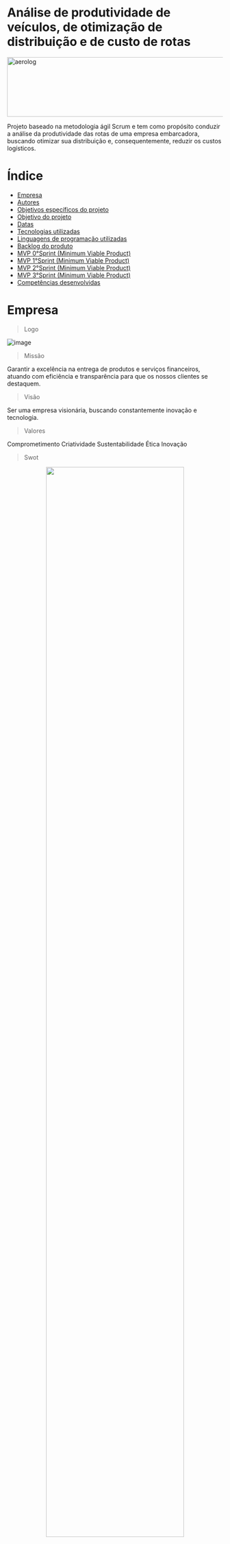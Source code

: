# Análise de produtividade de veículos, de otimização de distribuição e de custo de rotas
 <div>
<img align="center" alt="aerolog" height="139" width="700" src="https://files.passeidireto.com/322070fa-3084-4183-b8d2-43625251dbc9/bg1.png">


Projeto baseado na metodologia ágil Scrum e tem como propósito conduzir a análise da produtividade das rotas de uma empresa embarcadora, buscando otimizar sua distribuição e, consequentemente, reduzir os custos logísticos.

# Índice
* [Empresa](#Empresa)
* [Autores](#autores)
* [Objetivos específicos do projeto](#objetivo-específicos-do-projeto)
* [Objetivo do projeto](#objetivos-do-projeto)
* [Datas](#datas)
* [Tecnologias utilizadas](#tecnologias-utilizadas)
* [Linguagens de programação utilizadas](#linguagens-de-programação-utilizadas)
* [Backlog do produto](#backlog-do-produto)
* [MVP 0°Sprint (Minimum Viable Product)](#mvp-1sprint-minimum-viable-product)
* [MVP 1°Sprint (Minimum Viable Product)](#mvp-2sprint-minimum-viable-product)
* [MVP 2°Sprint (Minimum Viable Product)](#mvp-3sprint-minimum-viable-product)
* [MVP 3°Sprint (Minimum Viable Product)](#mvp-4sprint-minimum-viable-product)
* [Competências desenvolvidas](#competências-desenvolvidas)

# Empresa
> Logo

![image](logo2.png)

> Missão

Garantir a excelência na entrega de produtos e serviços financeiros, atuando com eficiência e transparência para que os nossos clientes se destaquem.

> Visão

Ser uma empresa visionária, buscando constantemente inovação e tecnologia.

> Valores

Comprometimento
Criatividade
Sustentabilidade
Ética
Inovação

> Swot

<div id="top"></div>
<p align="center">
      <img src="./Circle Infographic Diagram SWOT Analysis.png" width="80%" height="80%">
<p align="center">  

> Organigrama
![image](equipe.jpeg)

# Autores

|    Função       |       Nome           |                                                                                                                                                          Contato                                                                                                                                                          |
|:---------------:|:-------------------:|:------------------------------------------------------------------------------------------------------------------------------------------------------------------------------------------------------------------------------------------------------------------------------------------------------------------------:|
| Product Owner   |   Edson Guimarães    |   [![Linkedin Badge](https://img.shields.io/badge/Linkedin-blue?style=flat-square&logo=Linkedin&logoColor=white)](https://www.linkedin.com/in/edson-guimar%C3%A3es-839140210?utm_source=share&utm_campaign=share_via&utm_content=profile&utm_medium=ios_app)    |
| Scrum Master    |   Cleo Fonseca      |   [![Linkedin Badge](https://img.shields.io/badge/Linkedin-blue?style=flat-square&logo=Linkedin&logoColor=white)](https://www.linkedin.com/in/cleo-fonseca-07991b287)     |
| Team Member     |    José Augusto     |   [![Linkedin Badge](https://img.shields.io/badge/Linkedin-blue?style=flat-square&logo=Linkedin&logoColor=white)](https://www.linkedin.com/in/jos%C3%A9-augusto-1814131a2/?utm_source=share&utm_campaign=share_via&utm_content=profile&utm_medium=android_app)  |
| Team Member     |    Patrícia Viana      |   [![Linkedin Badge](https://img.shields.io/badge/Linkedin-blue?style=flat-square&logo=Linkedin&logoColor=white)](https://www.linkedin.com/in/katia-patr%C3%ADcia-viana-171514244/?utm_source=share&utm_campaign=share_via&utm_content=profile&utm_medium=android_app)  |
| Team Member     |   Miriã Rodrigues    |   [![Linkedin Badge](https://img.shields.io/badge/Linkedin-blue?style=flat-square&logo=Linkedin&logoColor=white)](https://www.linkedin.com/in/miri%C3%A3-rodrigues-martins-chaves-9573b51a1?utm_source=share&utm_campaign=share_via&utm_content=profile&utm_medium=android_app) |
| Team Member     |    Yesenia Ruiz   |   [![Linkedin Badge](https://img.shields.io/badge/Linkedin-blue?style=flat-square&logo=Linkedin&logoColor=white)](https://www.linkedin.com/in/kassandra-ruiz-100591204/) 

##

# Objetivo específicos do projeto

Em suma, este projeto visa oferecer percepções valiosas e soluções para melhorar a eficiência operacional e a rentabilidade da empresa parceira.

- Análise de Produtividade das rotas.
- Criação e modelagem de um banco de dados em SQL.
- Criação de um visualizador de indicadores em BI.
- Aplicação do método de transportes para otimização da distribuição.

# Objetivos do projeto

Este projeto, hospedado na plataforma GitHub, tem como objetivo facilitar o ambiente colaborativo, proporcionando suporte e facilidade na utilização desta plataforma, visando:

- Centralizar os trabalhos e projetos.
- Organizar e estruturar as informações.
- Versionar e controlar as alterações.
- Facilitar o compartilhamento e feedback.
- Desenvolver habilidades técnicas.

# Datas

Projeto pedagógico fundamentado na Metodologia API para ensino-aprendizado, com foco no desenvolvimento de competências e baseado nos pilares de aprendizado com problemas reais (RPBL), validação externa e mentalidade ágil. Utilizamos estratégias para compreender o problema, conceber uma solução viável durante o desenvolvimento e implementar o MVP, seguido pela sua operação (CDIO).

| Sprint             |    Data      |   Status      | Relatório                                                                                                 | Python                                                                                                       | Power BI                                                                                                     |
|:------------------:|:------------:|:-------------:|:---------------------------------------------------------------------------------------------------------:|:------------------------------------------------------------------------------------------------------------:|:------------------------------------------------------------------------------------------------------------:|
| Kick Off           | 03/09/2024   | Concluído     |                                                                                                           |                                               |                                                                                                              |
| 0                  | 24/09/2024   | Concluído    |                 |                                               |                                                                                                              |
| 1                  | 15/10/2024   | Concluído   |  [![Microsoft Word Badge](https://img.shields.io/badge/Microsoft_Word-blue?style=flat-square&logo=Microsoft%20Word&logoColor=white)](https://github.com/yesk22/Projeto-API-III/blob/main/Projeto%20An%C3%A1lise%20de%20Produtividade%20de%20rotas.pdf)               |      [![Python Badge](https://img.shields.io/badge/Python-blue?style=flat-square&logo=Python&logoColor=white)](https://colab.research.google.com/github/yesk22/Projeto-API-III/blob/main/API_III_1.ipynb)                                     |  [![Power BI Badge](https://img.shields.io/badge/Power_BI-blue?style=flat-square&logo=Power%20BI&logoColor=white)](https://app.powerbi.com/groups/me/reports/3405ff54-f7c5-4edf-869f-dfcbc7313ffa/a6461d4cebdf74303b04?experience=power-bi)           |
| 2                  | 05/11/2024   |  Concluído | [![Microsoft Word Badge](https://img.shields.io/badge/Microsoft_Word-blue?style=flat-square&logo=Microsoft%20Word&logoColor=white)](https://github.com/yesk22/Projeto-API-III/blob/main/PROJETO%203%C2%B0%20SEMESTRE.pdf)  |   | [![Power BI Badge](https://img.shields.io/badge/Power_BI-blue?style=flat-square&logo=Power%20BI&logoColor=white)](https://app.powerbi.com/groups/me/reports/f933bc54-3a48-4d19-b971-2253e446cf72/a6461d4cebdf74303b04?experience=power-bi) |
| 3                  | 26/11/2024   | Por fazer      |                 |[![Python Badge](https://img.shields.io/badge/Python-blue?style=flat-square&logo=Python&logoColor=white)](https://colab.research.google.com/drive/1F2npHMm75DcnW8k6nG9Pa2jJpqclRZzG?usp=sharing)                                        |                                    |
| Feira de Soluções  | 12/12/2024   | Por fazer     |

# Tecnologias utilizadas

<img src="https://upload.wikimedia.org/wikipedia/commons/8/8a/Jira_Logo.svg" width="100" />
<img src="https://seeklogo.com/images/P/power-bi-icon-logo-E1B451ED39-seeklogo.com.png" width="100" />
<img src="https://upload.wikimedia.org/wikipedia/commons/8/8d/Microsoft_Excel_Logo_%282013-2019%29.svg" width="100" />
<img src="https://upload.wikimedia.org/wikipedia/commons/thumb/8/87/Sql_data_base_with_logo.png/320px-Sql_data_base_with_logo.png" width="100" />
<img src="https://upload.wikimedia.org/wikipedia/commons/7/76/Slack_Icon.png" width="100" />
                                                                     
## Linguagens de programação utilizadas
<img src="https://seeklogo.com/images/D/DAX-logo-6E87145B0D-seeklogo.com.png" width="100" />
<img src="https://cdn.iconscout.com/icon/free/png-512/free-python-3521655-2945099.png?f=webp&w=256" width="100" />
<img src="https://e7.pngegg.com/pngimages/963/116/png-clipart-markdown-logo-icons-logos-emojis-tech-companies.png" width="100" />

# Backlog do produto

## Sprint 0.
- [x] Estruturação do github 
- [x] Documentação github 
- [x] Estruturação do jira
- [x] Logotipo 
- [x] Missão, visão e valores
- [x] Análise SWOT 
- [x] Levantamento de dados 
- [x] Tratamento de dados 
- [x] Aprendizado 
- [x] Power bi 
- [x] Python
- [x] Github Defina o propósito do template
- [ ] Criação do vídeo
- [ ] Finalize e aprovação.

## Sprint 1.
- [x] Estudar Método De Transporte
- [x] Estruturar a relação de dados no Power Bi
- [x] Produtividade Mensal Dos Veículos
- [x] Entrega De Indicadores
- [x] Mapeamento de rotas
- [x] Indicador de evolução dos custos por KM de cada rota filtrando por fábrica
- [x] Indicador de evolução dos custos por unidade transportada de cada rota, filtrando por fábrica
- [x] Dashboard de análise de produtividade de veículos, otimização de produção e custo de rotas
- [x] Indicador de custo do frete por unidade de transporte e soma de produtividade
- [x] Mapeamento de rotas por fábricas e clientes por latitude e longitude
- [x] Tratar dados em python
- [x] Relatório
- [x] Video

## Sprint 2.
- [x] tratamento de dados no Power BI (rotas final) 
- [x] conversión de dados ao formato correto, colunas agregadas e índice para cada cliente
- [x] Tratamento de dados no Excel para cada cliente e fábrica
- [ ] Cálculo dos custos médios para cada fábrica e cliente
- [x] Formato em python para a otimização
- [x] Cálculo de cada xj
- [x] Restrições de capacidade 
- [x] Restrições de demanda
- [ ] Tratamento de dados em MySql
- [ ] Correção de datas
- [ ] Correção FOB/CIF
- [ ] Correção de capacidade transp veículos p12 e p24 
- [ ] Conexão de banco de dados ao BI
- [x] fórmula pra calcular lead time
- [x] Atualização do Github 
- [x] Documentação no Github
- [x] Vídeo 
- [ ] Relatório
      
## Sprint 3.
- [x] Resultados da otimização no python 
- [x] Tratamento de dados no Excel para otimização de cada cliente - fabrica
- [x] Cálculo do custo otimizado de cada fábrica - cliente
- [x] Exportação dos dados no Power BI 
- [x] Tratamento de dados para a visualização da otimização 
- [x] Comparação da otimização com as rotas normais no bi 
- [x] Criação e modelagem de banco de dados do SQL
- [x] Estrutura do banco de dados
- [x] Integração da base de dados SQL E Power BI
- [x] Visão Geral das atividades de cada veículo
- [x] Aplicação do Método de Transportes e Otimização em Python
- [x] Documentação do código de Python
- [x] Visualizações Gráficos dos resultados
- [x] Atualização do Github 
- [x] Documentação no Github
- [ ] Vídeo 
- [ ] Relatório


# MVP 0°Sprint (Minimum Viable Product)

Nosso MVP da 0°Sprint é a geração a estrutura do que nos vamos fazer, criamos o jira e o github.

[**Link Vídeo MVP**](https://fatecspgov-my.sharepoint.com/:v:/r/personal/cleocirene_fonseca_fatec_sp_gov_br/Documents/Arquivos%20de%20Chat%20do%20Microsoft%20Teams/Projeto-API-III_README.md%20at%20main%20%C2%B7%20yesk22_Projeto-API-III%20-%20Google%20Chrome%202024-10-01%2011-32-11.mp4?csf=1&web=1&e=RYnynS)

[**Link Vídeo MVP**](https://fatecspgov-my.sharepoint.com/:v:/r/personal/cleocirene_fonseca_fatec_sp_gov_br/Documents/Arquivos%20de%20Chat%20do%20Microsoft%20Teams/API%203%20sem%20-%20Backlog%20-%20Jira%20-%20Google%20Chrome%202024-10-01%2011-43-05.mp4?csf=1&web=1&e=SXkT2x)

# MVP 1°Sprint (Minimum Viable Product)

Nosso MVP da 1°Sprint é a geração de uma planilha com os dados que o cliente forneceu, via tratamento deles por Python, pois é o produto mais simples e objetivo que o cliente pode usufruir, feito para seu primeiro entendimento de nossa compreensão no processo de tratamento dos dados.

[**Link Vídeo MVP**](https://fatecspgov-my.sharepoint.com/:v:/g/personal/cleocirene_fonseca_fatec_sp_gov_br/EQ7hmFMFdOZNmLGMVkgEf1kBQaPFnntESBMZavOP65pvMg?e=hihk1J)

[**Link Vídeo MVP**](https://fatecspgov-my.sharepoint.com/:v:/g/personal/edson_guimaraes_fatec_sp_gov_br/Eaz42O-NPDNBnJaGCpf-l-UB61eWZnpOznF5vRgYdrb-hA?e=fDZQk4)

# MVP 2°Sprint (Minimum Viable Product)

Em nossa 2°Sprint, nosso MVP é a geração do Power BI com os indicadores negociados com o cliente, de modo a Dashboard ser dinâmica e de fácil uso do cliente.

[**Link Vídeo MVP**](https://fatecspgov-my.sharepoint.com/:v:/g/personal/cleocirene_fonseca_fatec_sp_gov_br/EYxYWa-rxDhFmADJWf0BONwB6-x8BynlxS-PpCBH8_qbkA?e=NV7FM0)
  
# Competências desenvolvidas

## Hard Skill (saber tecnológico)
<details>
<summary>Hard Skills desenvolvidas</summary>
  
| Tecnologia/Metodologia | Classificação |
| ---------------------- | ------------- |
| GitHub | ★ ★ ★ ★ ★ ★ ★ ☆ ☆ ☆ |
| Gestão de Projetos | ★ ★ ★ ★ ★ ★ ☆ ☆ ☆ ☆ |
| Scrum Master | ★ ★ ★ ★ ★ ★ ★ ☆ ☆ ☆ |
| Prodct Owner | ★ ★ ★ ★ ★ ★ ★ ☆ ☆ ☆ |
| Markdown | ★ ★ ★ ★ ★ ★ ★ ☆ ☆ ☆ |
| Git Projects | ★ ★ ★ ★ ★ ★ ★ ☆ ☆ ☆ |
 
</details>

## Soft Skill (saber comportamental)
<details>
<summary>Soft Skills desenvolvidas</summary>

| Habilidades          | Classificação            |
|----------------------|--------------------------|
| Adaptabilidade       | ★ ★ ★ ★ ☆ ☆ ☆ ☆ ☆ ☆ |
| Colaboração          | ★ ★ ★ ★ ★ ★ ☆ ☆ ☆ ☆ |
| Comunicação          | ☆ ☆ ☆ ☆ ☆ ☆ ☆ ☆ ☆ ☆ |
| Autonomia            | ☆ ☆ ☆ ☆ ☆ ☆ ☆ ☆ ☆ ☆ |
| Proatividade         | ☆ ☆ ☆ ☆ ☆ ☆ ☆ ☆ ☆ ☆ |
| Entrega de Resultados| ☆ ☆ ☆ ☆ ☆ ☆ ☆ ☆ ☆ ☆ |
